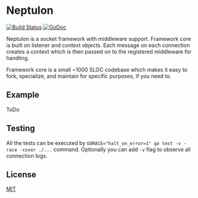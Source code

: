 Neptulon
========

[![Build Status](https://travis-ci.org/nbusy/neptulon.svg?branch=master)](https://travis-ci.org/nbusy/neptulon) [![GoDoc](https://godoc.org/github.com/nbusy/neptulon?status.svg)](https://godoc.org/github.com/nbusy/neptulon)

Neptulon is a socket framework with middleware support. Framework core is built on listener and context objects. Each message on each connection creates a context which is then passed on to the registered middleware for handling.

Framework core is a small ~1000 SLOC codebase which makes it easy to fork, specialize, and maintain for specific purposes, if you need to.

Example
-------

ToDo

Testing
-------

All the tests can be executed by `GORACE="halt_on_error=1" go test -v -race -cover ./...` command. Optionally you can add `-v` flag to observe all connection logs.

License
-------

[MIT](LICENSE)
